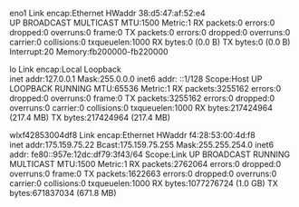 eno1      Link encap:Ethernet  HWaddr 38:d5:47:af:52:e4  
          UP BROADCAST MULTICAST  MTU:1500  Metric:1
          RX packets:0 errors:0 dropped:0 overruns:0 frame:0
          TX packets:0 errors:0 dropped:0 overruns:0 carrier:0
          collisions:0 txqueuelen:1000 
          RX bytes:0 (0.0 B)  TX bytes:0 (0.0 B)
          Interrupt:20 Memory:fb200000-fb220000 

lo        Link encap:Local Loopback  
          inet addr:127.0.0.1  Mask:255.0.0.0
          inet6 addr: ::1/128 Scope:Host
          UP LOOPBACK RUNNING  MTU:65536  Metric:1
          RX packets:3255162 errors:0 dropped:0 overruns:0 frame:0
          TX packets:3255162 errors:0 dropped:0 overruns:0 carrier:0
          collisions:0 txqueuelen:1000 
          RX bytes:217424964 (217.4 MB)  TX bytes:217424964 (217.4 MB)

wlxf42853004df8 Link encap:Ethernet  HWaddr f4:28:53:00:4d:f8  
          inet addr:175.159.75.22  Bcast:175.159.75.255  Mask:255.255.254.0
          inet6 addr: fe80::957e:12dc:df79:3f43/64 Scope:Link
          UP BROADCAST RUNNING MULTICAST  MTU:1500  Metric:1
          RX packets:2762064 errors:0 dropped:0 overruns:0 frame:0
          TX packets:1622663 errors:0 dropped:0 overruns:0 carrier:0
          collisions:0 txqueuelen:1000 
          RX bytes:1077276724 (1.0 GB)  TX bytes:671837034 (671.8 MB)


